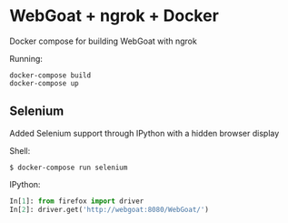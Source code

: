 # WebGoat + ngrok + Docker
Docker compose for building WebGoat with ngrok

Running:
```
docker-compose build
docker-compose up
```

## Selenium

Added Selenium support through IPython with a hidden browser display

Shell:
```
$ docker-compose run selenium
```

IPython:
```python
In[1]: from firefox import driver
In[2]: driver.get('http://webgoat:8080/WebGoat/')
```
